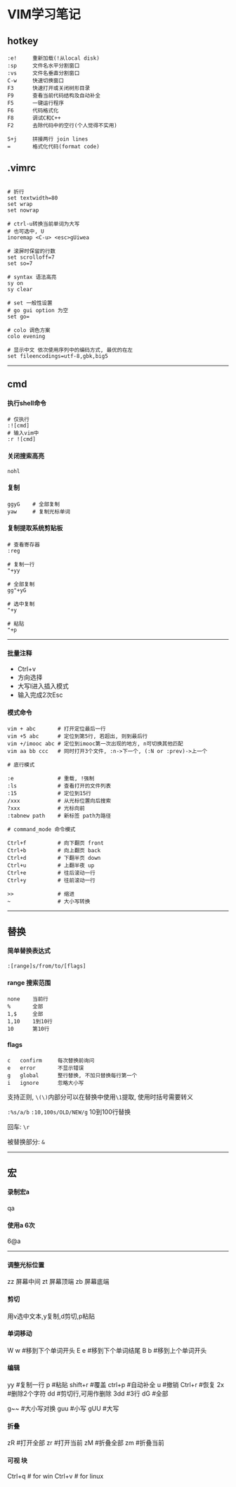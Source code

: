 VIM学习笔记
==========

hotkey
------

    :e!     重新加载(!从local disk)
    :sp     文件名水平分割窗口
    :vs     文件名垂直分割窗口
    C-w     快速切换窗口
    F3      快速打开或关闭树形目录
    F9      查看当前代码结构及自动补全
    F5      一键运行程序
    F6      代码格式化
    F8      调试C和C++
    F2      去除代码中的空行(个人觉得不实用)

    S+j     拼接两行 join lines
    =       格式化代码(format code)

.vimrc
------

``` shell

# 折行
set textwidth=80
set wrap
set nowrap

# ctrl-u转换当前单词为大写
# 也可选中, U
inoremap <C-u> <esc>gUiwea

# 滚屏时保留的行数
set scrolloff=7
set so=7

# syntax 语法高亮
sy on
sy clear

# set 一般性设置
# go gui option 为空
set go=

# colo 调色方案
colo evening

# 显示中文 依次使用序列中的编码方式, 最优的在左
set fileencodings=utf-8,gbk,big5
```

---

cmd
---

#### 执行shell命令

    # 仅执行
    :![cmd]
    # 输入vim中
    :r ![cmd]

#### 关闭搜索高亮

    nohl

#### 复制

    ggyG    # 全部复制
    yaw     # 复制光标单词

#### 复制提取系统剪贴板

```
# 查看寄存器
:reg

# 复制一行
"+yy

# 全部复制
gg"+yG

# 选中复制
"+y

# 粘贴
"+p

```

---

#### 批量注释

- Ctrl+v
- 方向选择
- 大写I进入插入模式
- 输入完成2次Esc

#### 模式命令

``` shell
vim + abc       # 打开定位最后一行
vim +5 abc      # 定位到第5行, 若超出, 则到最后行
vim +/imooc abc # 定位到imooc第一次出现的地方, n可切换其他匹配
vim aa bb ccc   # 同时打开3个文件, :n->下一个, (:N or :prev)->上一个

# 底行模式

:e              # 重载, !强制
:ls             # 查看打开的文件列表
:15             # 定位到15行
/xxx            # 从光标位置向后搜索
?xxx            # 光标向前
:tabnew path    # 新标签 path为路径

# command_mode 命令模式

Ctrl+f          # 向下翻页 front
Ctrl+b          # 向上翻页 back
Ctrl+d          # 下翻半页 down
Ctrl+u          # 上翻半夜 up
Ctrl+e          # 往后滚动一行
Ctrl+y          # 往前滚动一行

>>              # 缩进
~               # 大小写转换

```

---

替换
---

#### 简单替换表达式

    :[range]s/from/to/[flags]

#### range 搜索范围

    none    当前行
    %       全部
    1,$     全部
    1,10    1到10行
    10      第10行

#### flags

    c   confirm     每次替换前询问
    e   error       不显示错误
    g   global      整行替换, 不加只替换每行第一个
    i   ignore      忽略大小写

支持正则, `\(\)`内部分可以在替换中使用`\1`提取, 使用时括号需要转义

`:%s/a/b`
`:10,100s/OLD/NEW/g` 10到100行替换

回车: `\r`

被替换部分: `&`

---

宏
--

#### 录制宏a
qa

#### 使用a 6次
6@a

---

#### 调整光标位置

zz 屏幕中间
zt 屏幕顶端
zb 屏幕底端

#### 剪切
用v选中文本,y复制,d剪切,p粘贴

#### 单词移动
W w #移到下个单词开头
E e #移到下个单词结尾
B b #移到上个单词开头

#### 编辑

yy  #复制一行
p   #粘贴
shift+r #覆盖
ctrl+p  #自动补全
u   #撤销
Ctrl+r  #恢复
2x  #删除2个字符
dd  #剪切行,可用作删除
3dd #3行
dG  #全部

g~~ #大小写对换
guu #小写
gUU #大写

#### 折叠
zR  #打开全部
zr  #打开当前
zM  #折叠全部
zm  #折叠当前


#### 可视 块

Ctrl+q  # for win
Ctrl+v  # for linux
